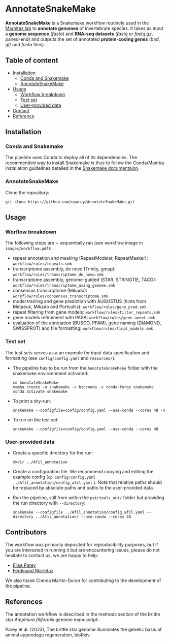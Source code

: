 # AnnotateSnakeMake

**AnnotateSnakeMake** is a Snakemake workflow routinely used in the [Marlétaz lab](https://fmarletaz.github.io/) to **annotate genomes** of invertebrate species. It takes as input a **genome sequence** (*fasta*) and **RNA-seq datasets** (*fastq* or *fastq.gz*, paired-end) and outputs the set of annotated **protein-coding genes** (*bed*, *gtf* and *fasta* files).


## Table of content
  - [Installation](#installation)
    - [Conda and Snakemake](#conda-and-snakemake)
    - [AnnotateSnakeMake](#annotatesnakemake)
  - [Usage](#usage)
  	- [Workflow breakdown](#workflow-breakdown)
    - [Test set](#test-set)
    - [User-provided data](#user-provided-data)
  - [Contact](#contact)
  - [Reference](#reference)

## Installation

### Conda and Snakemake

The pipeline uses Conda to deploy all of its dependencies. The recommended way to install Snakemake is thus to follow the Conda/Mamba installation guidelines detailed in the [Snakemake documentaion](https://snakemake.readthedocs.io/en/stable/getting_started/installation.html).


### AnnotateSnakeMake

Clone the repository:

  ```
  git clone https://github.com/eparey/AnnotateSnakeMake.git
  ```

## Usage

### Worflow breakdown

The following steps are ~ sequentially ran (see workflow image in `images/workflow.pdf`):

- repeat annotation and masking (RepeatModeler, RepeatMasker): `workflow/rules/repeats.smk`
- transcriptome assembly, de novo (Trinity, gmap): `workflow/rules/transcriptome_de_novo.smk`
- transcriptome assembly, genome-guided (STAR, STRINGTIE, TACO): `workflow/rules/transcriptome_using_genome.smk`
- consensus transcriptome (Mikado): `workflow/rules/consensus_transcriptome.smk`
- model training and gene prediction with AUGUSTUS (hints from Metaeuk, Mikado and Portcullis): `workflow/rules/gene_pred.smk`
- repeat filtering from gene models: `workflow/rules/filter_repeats.smk`
- gene models refinement with PASA: `workflow/rules/gene_annot.smk`
- evaluation of the annotation (BUSCO, PFAM), gene naming (DIAMOND, SWISSPROT) and file formatting: `workflow/rules/final_models.smk`

### Test set

The test sets serves as a an example for input data specification and formatting (see `config/config.yaml` and `resources/`).

- The pipeline has to be run from the `AnnotateSnakeMake` folder with the snakemake environnment activated:

	```
	cd AnnotateSnakeMake
	mamba create -n snakemake -c bioconda -c conda-forge snakemake
	conda activate snakemake
	```

- To print a dry-run:

	```
	snakemake --configfile=config/config.yaml --use-conda --cores 48 -n
	````

- To run on the test set:

	```
	snakemake --configfile=config/config.yaml --use-conda --cores 48
	````


### User-provided data

- Create a specific directory for the run:

	```
	mkdir ../Afil_annotation
	```

- Create a configuration file. We recommend copying and editing the example config (`cp config/config.yaml ../Afil_annotation/config_afil.yaml` ). Note that relative paths should be replaced by absolute paths and paths to the user-provided data.

- Run the pipeline, still from within the `pairtools_out/` folder but providing the run directory with `--directory`:

	```
	snakemake --configfile ../Afil_annotation/config_afil.yaml --directory ../Afil_annotation/ --use-conda --cores 48
	```


## Contributors

The workflow was primarily deposited for reproducibility purposes, but if you are interested in running it but are encountering issues, please do not hesitate to contact us, we are happy to help:

- [Elise Parey](e.parey@ucl.ac.uk)
- [Ferdinand Marlétaz](f.marletaz@ucl.ac.uk)

We also thank Chema Martin-Duran for contributing to the development of the pipeline.

## References

The annotation workflow is described in the methods section of the brittle star *Amphiura filiformis* genome manuscript:

Parey et al. (2023), The brittle star genome illuminates the genetic basis of animal appendage regeneration, bioRxiv.
